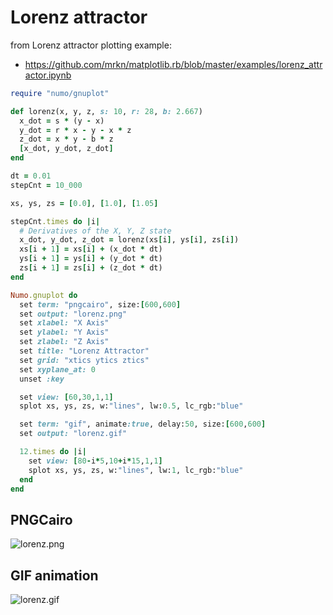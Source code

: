 # Lorenz attractor

from Lorenz attractor plotting example:

* https://github.com/mrkn/matplotlib.rb/blob/master/examples/lorenz_attractor.ipynb

```ruby
require "numo/gnuplot"

def lorenz(x, y, z, s: 10, r: 28, b: 2.667)
  x_dot = s * (y - x)
  y_dot = r * x - y - x * z
  z_dot = x * y - b * z
  [x_dot, y_dot, z_dot]
end

dt = 0.01
stepCnt = 10_000

xs, ys, zs = [0.0], [1.0], [1.05]

stepCnt.times do |i|
  # Derivatives of the X, Y, Z state
  x_dot, y_dot, z_dot = lorenz(xs[i], ys[i], zs[i])
  xs[i + 1] = xs[i] + (x_dot * dt)
  ys[i + 1] = ys[i] + (y_dot * dt)
  zs[i + 1] = zs[i] + (z_dot * dt)
end

Numo.gnuplot do
  set term: "pngcairo", size:[600,600]
  set output: "lorenz.png"
  set xlabel: "X Axis"
  set ylabel: "Y Axis"
  set zlabel: "Z Axis"
  set title: "Lorenz Attractor"
  set grid: "xtics ytics ztics"
  set xyplane_at: 0
  unset :key

  set view: [60,30,1,1]
  splot xs, ys, zs, w:"lines", lw:0.5, lc_rgb:"blue"

  set term: "gif", animate:true, delay:50, size:[600,600]
  set output: "lorenz.gif"

  12.times do |i|
    set view: [80-i*5,10+i*15,1,1]
    splot xs, ys, zs, w:"lines", lw:1, lc_rgb:"blue"
  end
end
```

## PNGCairo

![lorenz.png](https://raw.github.com/ruby-numo/gnuplot-demo/master/misc/lorenz/lorenz.png)

## GIF animation

![lorenz.gif](https://raw.github.com/ruby-numo/gnuplot-demo/master/misc/lorenz/lorenz.gif)
